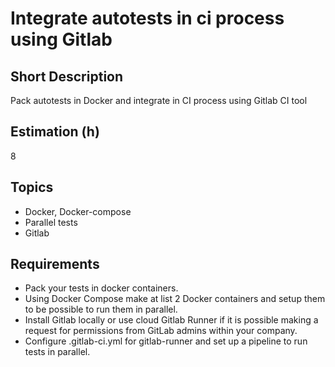# Integrate autotests in ci process using Gitlab

## Short Description

Pack autotests in Docker and integrate in CI process using Gitlab CI tool

## Estimation (h)

8

## Topics

* Docker, Docker-compose
* Parallel tests
* Gitlab

## Requirements

* Pack your tests in docker containers.
* Using Docker Compose make at list 2 Docker containers and setup them to be possible to run them in parallel.
* Install Gitlab locally or use cloud Gitlab Runner if it is possible making a request for permissions from GitLab
    admins within your company.
* Configure .gitlab-ci.yml for gitlab-runner and set up a pipeline to run tests in parallel.
